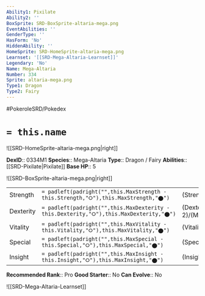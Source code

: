 ```yaml
---
Ability1: Pixilate
Ability2: ''
BoxSprite: SRD-BoxSprite-altaria-mega.png
EventAbilities: ''
GenderType: ''
HasForm: 'No'
HiddenAbility: ''
HomeSprite: SRD-HomeSprite-altaria-mega.png
Learnset: '[[SRD-Mega-Altaria-Learnset]]'
Legendary: 'No'
Name: Mega-Altaria
Number: 334
Sprite: altaria-mega.png
Type1: Dragon
Type2: Fairy
---
```


#PokeroleSRD/Pokedex

# `= this.name`

![[SRD-HomeSprite-altaria-mega.png|right]]

**DexID**:: 0334M1
**Species**:: Mega-Altaria
**Type**:: Dragon / Fairy
**Abilities**:: [[SRD-Pixilate|Pixilate]]
**Base HP**:: 5

![[SRD-BoxSprite-altaria-mega.png|right]]

|           |                                                                                        |                                          |
| --------- | -------------------------------------------------------------------------------------- | ---------------------------------------- |
| Strength  | `= padleft(padright("",this.MaxStrength - this.Strength,"⭘"),this.MaxStrength,"⬤")`    | (Strength::3)/(MaxStrength::6)   |
| Dexterity | `= padleft(padright("",this.MaxDexterity - this.Dexterity,"⭘"),this.MaxDexterity,"⬤")` | (Dexterity:: 2)/(MaxDexterity::5) |
| Vitality  | `= padleft(padright("",this.MaxVitality - this.Vitality,"⭘"),this.MaxVitality,"⬤")`    | (Vitality::3)/(MaxVitality::6)   |
| Special   | `= padleft(padright("",this.MaxSpecial - this.Special,"⭘"),this.MaxSpecial,"⬤")`       | (Special::3)/(MaxSpecial::6)     |
| Insight   | `= padleft(padright("",this.MaxInsight - this.Insight,"⭘"),this.MaxInsight,"⬤")`       | (Insight::3)/(MaxInsight::6)     |

**Recommended Rank**:: Pro
**Good Starter**:: No
**Can Evolve**:: No

![[SRD-Mega-Altaria-Learnset]]